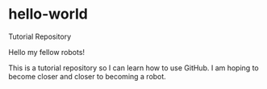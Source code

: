 # hello-world
Tutorial Repository

Hello my fellow robots!

This is a tutorial repository so I can learn how to use GitHub.
I am hoping to become closer and closer to becoming a robot.
